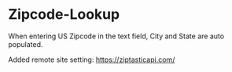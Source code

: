 # Zipcode-Lookup

When entering US Zipcode in the text field, City and State are auto populated.

Added remote site setting:
https://ziptasticapi.com/
